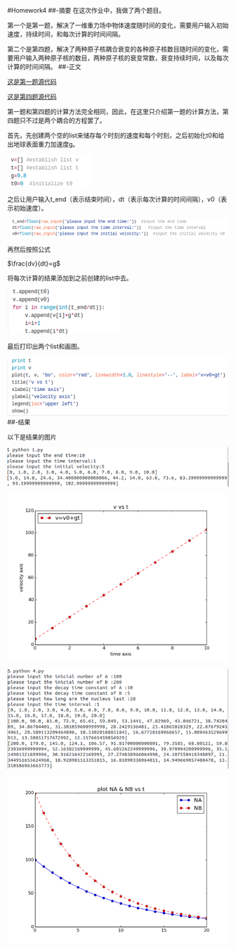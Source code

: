 #Homework4
##-摘要
在这次作业中，我做了两个题目。

第一个是第一题，解决了一维重力场中物体速度随时间的变化，需要用户输入初始速度，持续时间，和每次计算的时间间隔。

第二个是第四题，解决了两种原子核耦合衰变的各种原子核数目随时间的变化，需要用户输入两种原子核的数目，两种原子核的衰变常数，衰变持续时间，以及每次计算的时间间隔。
##-正文

[这是第一题源代码](https://github.com/qinxiaochord/computationalphysics_N2013301020086/blob/master/homework4/1.py)

[这是第四题源代码](https://github.com/qinxiaochord/computationalphysics_N2013301020086/blob/master/homework4/4.py)

第一题和第四题的计算方法完全相同，因此，在这里只介绍第一题的计算方法，第四题只不过是两个耦合的方程罢了。

首先，先创建两个空的list来储存每个时刻的速度和每个时刻，之后初始化t0和给出地球表面重力加速度g。

![图1.1](https://raw.githubusercontent.com/qinxiaochord/computationalphysics_N2013301020086/master/homework4/1_1.png)

之后让用户输入t_end（表示结束时间），dt（表示每次计算的时间间隔），v0（表示初始速度）。

![图1.2](https://raw.githubusercontent.com/qinxiaochord/computationalphysics_N2013301020086/master/homework4/1_2.png)

再然后按照公式

$\frac{dv}{dt}=g$

将每次计算的结果添加到之前创建的list中去。

![图1.3](https://raw.githubusercontent.com/qinxiaochord/computationalphysics_N2013301020086/master/homework4/1_3.png)

最后打印出两个list和画图。

![图1.4](https://raw.githubusercontent.com/qinxiaochord/computationalphysics_N2013301020086/master/homework4/1_4.png)
##-结果

以下是结果的图片

![图1.5 第一题数据](https://raw.githubusercontent.com/qinxiaochord/computationalphysics_N2013301020086/master/homework4/1%E6%95%B0%E6%8D%AE.png)

![图1.6 第一题图像](https://raw.githubusercontent.com/qinxiaochord/computationalphysics_N2013301020086/master/homework4/v_vs_t.png)

![图1.7 第四题数据](https://raw.githubusercontent.com/qinxiaochord/computationalphysics_N2013301020086/master/homework4/4%E6%95%B0%E6%8D%AE.png)

![图1.8 第四题图像](https://raw.githubusercontent.com/qinxiaochord/computationalphysics_N2013301020086/master/homework4/NA_NB_vs_t.png)
